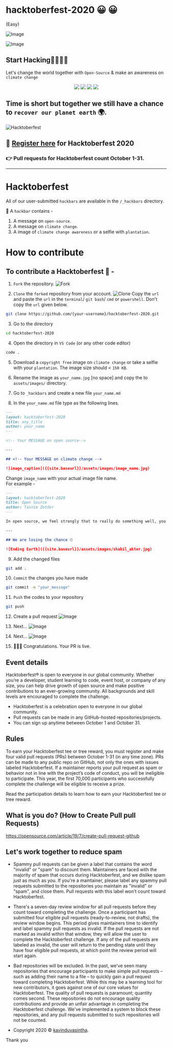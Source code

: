 # hacktoberfest-2020 😀 😀
(Easy)

![Image](https://hacktoberfest.digitalocean.com/assets/og-hf20-cf92d1a3bfc78883ea79dbac1518f1a4f1585e23eb69337ea730447cb70fa777.png)

![Image](https://github.com/kavindyasinthasilva/hacktoberfest-2020/blob/master/image/Untitled-1.png)

## Start Hacking🤗🤗🤗🤗

Let's change the world together with `Open-Source` & make an awareness on `climate change`

<p align="center">
  <a><img src="https://img.shields.io/github/labels/tasnimzotder/hacktoberfest-2020/hacktoberfest?style=flat-square" /></a>
  <a><img src="https://img.shields.io/github/hacktoberfest/2020/tasnimzotder/hacktoberfest-2020?style=flat-square" /></a>
  <a><img src="https://img.shields.io/github/issues/tasnimzotder/hacktoberfest-2020?style=flat-square" /></a>
  <a><img src="https://img.shields.io/github/issues-pr/tasnimzotder/hacktoberfest-2020?style=flat-square" /></a>
</p>

## Time is short but together we still have a chance to `recover our planet earth` 🌍.

![Hacktoberfest](https://github.com/kavindyasinthasilva/hacktoberfest-2020/blob/master/image/fork.jpg)

## 📝 [Register here](https://hacktoberfest.digitalocean.com/) for Hacktoberfest 2020

### 👉 Pull requests for Hacktoberfest count October 1-31.

---

# Hacktoberfest

All of our user-submitted `hackbars` are available in the `/_hackbars` directory.

🎁 A `hackbar` contains -

1. A message on `open-source`.
1. A message on `climate change`.
1. A image of `climate change awareness` or a selfie with `plantation`.

# How to contribute

## To contribute a Hacktoberfest 🍫 - 

1. `Fork` the repository.
![Fork](/assets/docs_img/fork.jpg)

2. `Clone` the `forked` repository from your account.
![Clone](/assets/docs_img/clone.jpg)
Copy the `url` and paste the `url` in the `terminal`/ `git bash`/ `cmd` or `powershell`.
Don't copy the `url` given below.
```bash
git clone https://github.com/{your-username}/hacktoberfest-2020.git
```

3. Go to the directory
```bash
cd hacktoberfest-2020
```

4. Open the directory in `VS Code` (or any other code editor)
```bash
code .
```

5. Download a `copyright free` image on `climate change` or take a selfie with your `plantation`. The image size should < `150 KB`.

6. Rename the image as `your_name.jpg` [no space] and copy the to `assets/images/` directory.

7. Go to `_hackbars` and create a new file `your_name.md`

8. In the `your_name.md` file type as the following lines.
```markdown
---
layout: hacktoberfest-2020
title: any_title
author: your_name
---

<!-- Your MESSAGE on open source-->

---

## <!-- Your MESSAGE on climate change -->

![image_caption]({{site.baseurl}}/assets/images/image_name.jpg)
```
Change `image_name` with your actual image file name.<br>
For example -
```markdown
---
layout: hacktoberfest-2020
title: Open Source
author: Tasnim Zotder
---

In open source, we feel strongly that to really do something well, you have to get a lot of people involved.

---

## We are losing the chance ⏱

![Ending Earth]({{site.baseurl}}/assets/images/shahil_akter.jpg)
```

9. Add the changed files
```bash
git add .
```

10. `Commit` the changes you have made
```bash
git commit -m "your_message"
```

11. `Push` the codes to your repository
```bash
git push
```

12. Create a pull request
![Image](https://github.com/kavindyasinthasilva/hacktoberfest-2020/blob/master/image/PR.jpg)

13. Next...
![Image](https://github.com/kavindyasinthasilva/hacktoberfest-2020/blob/master/image/PR_1.jpg)

14. Next...
![Image](https://github.com/kavindyasinthasilva/hacktoberfest-2020/blob/master/image/PR_2.jpg)

15. 🎉🎉🎉 Congratulations. Your PR is live.






## Event details
Hacktoberfest® is open to everyone in our global community. Whether you’re a developer, student learning to code, event host, or company of any size, you can help drive growth of open source and make positive contributions to an ever-growing community. All backgrounds and skill levels are encouraged to complete the challenge.

- Hacktoberfest is a celebration open to everyone in our global community.
- Pull requests can be made in any GitHub-hosted repositories/projects.
- You can sign up anytime between October 1 and October 31.

## Rules
To earn your Hacktoberfest tee or tree reward, you must register and make four valid pull requests (PRs) between October 1-31 (in any time zone). PRs can be made to any public repo on GitHub, not only the ones with issues labeled Hacktoberfest. If a maintainer reports your pull request as spam or behavior not in line with the project’s code of conduct, you will be ineligible to participate. This year, the first 70,000 participants who successfully complete the challenge will be eligible to receive a prize.

Read the participation details to learn how to earn your Hacktoberfest tee or tree reward.

## What is you do? (How to Create Pull pull Requests)


https://opensource.com/article/19/7/create-pull-request-github


## Let's work together to reduce spam
- Spammy pull requests can be given a label that contains the word "invalid" or "spam" to discount them. Maintainers are faced with the majority of spam that occurs during Hacktoberfest, and we dislike spam just as much as you. If you're a maintainer, please label any spammy pull requests submitted to the repositories you maintain as "invalid" or "spam", and close them. Pull requests with this label won't count toward Hacktoberfest.

- There's a seven-day review window for all pull requests before they count toward completing the challenge. Once a participant has submitted four eligible pull requests (ready-to-review, not drafts), the review window begins. This period gives maintainers time to identify and label spammy pull requests as invalid. If the pull requests are not marked as invalid within that window, they will allow the user to complete the Hacktoberfest challenge. If any of the pull requests are labeled as invalid, the user will return to the pending state until they have four eligible pull requests, at which point the review period will start again.

- Bad repositories will be excluded. In the past, we've seen many repositories that encourage participants to make simple pull requests – such as adding their name to a file – to quickly gain a pull request toward completing Hacktoberfest. While this may be a learning tool for new contributors, it goes against one of our core values for Hacktoberfest. The quality of pull requests is paramount; quantity comes second. These repositories do not encourage quality contributions and provide an unfair advantage in completing the Hacktoberfest challenge. We've implemented a system to block these repositories, and any pull requests submitted to such repositories will not be counted.













- Copyright 2020 © <a href="http://kavinduyasintha.tech" target="_blank">kavinduyasintha</a>.

Thank you
